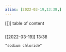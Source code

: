 ```yaml
---
alias: [2022-03-19,13:38,]
---
```

[[]]
table of content
```toc
```

[[2022-03-19]] 13:38

```query
"sodium chloride"
```